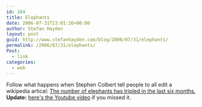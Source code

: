 ```yaml
---
id: 184
title: Elephants
date: 2006-07-31T23:01:26+00:00
author: Stefan Hayden
layout: post
guid: http://www.stefanhayden.com/blog/2006/07/31/elephants/
permalink: /2006/07/31/elephants/
Post:
  - link
categories:
  - web
---
```

Follow what happens when Stephen Colbert tell people to all edit a wikipedia artical: <a href="http://en.wikipedia.org/w/index.php?title=Elephant&action=history">The number of elephants has tripled in the last six months.</a> <strong>Update:</strong> <a href="http://youtube.com/watch?v=zmHm0rGns4I&feature=Views&page=1&t=t&f=b">here's the Youtube video</a> if you missed it.